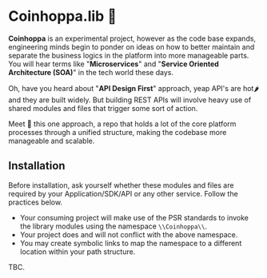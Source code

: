 # Coinhoppa.lib 📘

**Coinhoppa** is an experimental project, however as the code base expands, engineering minds begin to ponder on ideas on how to better maintain and separate the business logics
in the platform into more manageable parts. You will hear terms like "**Microservices**" and "**Service Oriented Architecture (SOA)**" in the tech world these days.

Oh, have you heard about "**API Design First**" approach, yeap API's are hot🌶️ and they are built widely. But building REST APIs will involve heavy use of shared modules and files that trigger some
sort of action.

Meet 👋 this one approach, a repo that holds a lot of the core platform processes through a unified structure, making the codebase more manageable and scalable. 

## Installation

Before installation, ask yourself whether these modules and files are required by your Application/SDK/API or any other service.
Follow the practices below.
 - Your consuming project will make use of the PSR standards to invoke the library modules using the namespace `\\Coinhoppa\\`.
 - Your project does and will not conflict with the above namespace.
 - You may create symbolic links to map the namespace to a different location within your path structure.

TBC.
